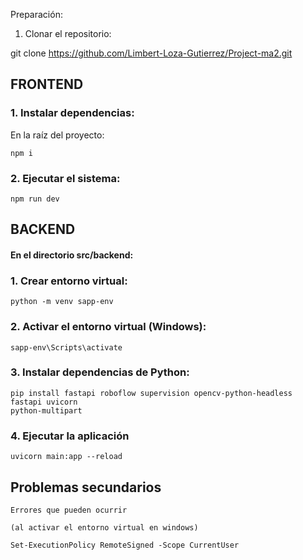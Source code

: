 Preparación:

1. Clonar el repositorio:

git clone https://github.com/Limbert-Loza-Gutierrez/Project-ma2.git

## FRONTEND

### 1. Instalar dependencias:

En la raíz del proyecto:

```
npm i
```
### 2. Ejecutar el sistema:
```
npm run dev
```
## BACKEND
#### En el directorio src/backend:
### 1. Crear entorno virtual:
```
python -m venv sapp-env
```

### 2. Activar el entorno virtual (Windows):

```
sapp-env\Scripts\activate
```
### 3. Instalar dependencias de Python:
```
pip install fastapi roboflow supervision opencv-python-headless fastapi uvicorn
python-multipart
```
### 4. Ejecutar la aplicación 
```
uvicorn main:app --reload
```
## Problemas secundarios
```
Errores que pueden ocurrir

(al activar el entorno virtual en windows)

Set-ExecutionPolicy RemoteSigned -Scope CurrentUser
```
